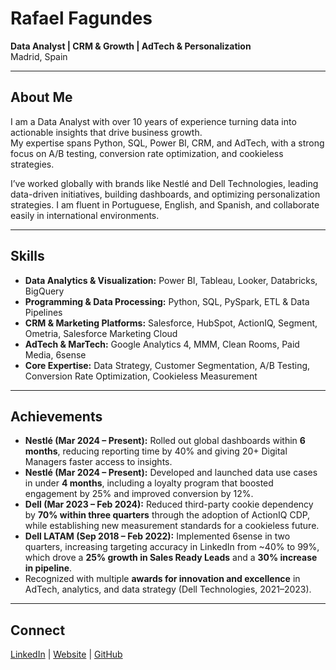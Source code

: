 # Rafael Fagundes  
**Data Analyst | CRM & Growth | AdTech & Personalization**  
Madrid, Spain

---

## About Me  
I am a Data Analyst with over 10 years of experience turning data into actionable insights that drive business growth.  
My expertise spans Python, SQL, Power BI, CRM, and AdTech, with a strong focus on A/B testing, conversion rate optimization, and cookieless strategies.  

I’ve worked globally with brands like Nestlé and Dell Technologies, leading data-driven initiatives, building dashboards, and optimizing personalization strategies. I am fluent in Portuguese, English, and Spanish, and collaborate easily in international environments.  

---

## Skills  
- **Data Analytics & Visualization:** Power BI, Tableau, Looker, Databricks, BigQuery  
- **Programming & Data Processing:** Python, SQL, PySpark, ETL & Data Pipelines  
- **CRM & Marketing Platforms:** Salesforce, HubSpot, ActionIQ, Segment, Ometria, Salesforce Marketing Cloud  
- **AdTech & MarTech:** Google Analytics 4, MMM, Clean Rooms, Paid Media, 6sense  
- **Core Expertise:** Data Strategy, Customer Segmentation, A/B Testing, Conversion Rate Optimization, Cookieless Measurement  

---

## Achievements  

- **Nestlé (Mar 2024 – Present):** Rolled out global dashboards within **6 months**, reducing reporting time by 40% and giving 20+ Digital Managers faster access to insights.  
- **Nestlé (Mar 2024 – Present):** Developed and launched data use cases in under **4 months**, including a loyalty program that boosted engagement by 25% and improved conversion by 12%.  
- **Dell (Mar 2023 – Feb 2024):** Reduced third-party cookie dependency by **70% within three quarters** through the adoption of ActionIQ CDP, while establishing new measurement standards for a cookieless future.  
- **Dell LATAM (Sep 2018 – Feb 2022):** Implemented 6sense in two quarters, increasing targeting accuracy in LinkedIn from ~40% to 99%, which drove a **25% growth in Sales Ready Leads** and a **30% increase in pipeline**.  
- Recognized with multiple **awards for innovation and excellence** in AdTech, analytics, and data strategy (Dell Technologies, 2021–2023).   

---

## Connect  
[LinkedIn](https://www.linkedin.com/in/rsfagundes) | [Website](https://rsfagundes.com) | [GitHub](https://github.com/rs-fagundes)  

